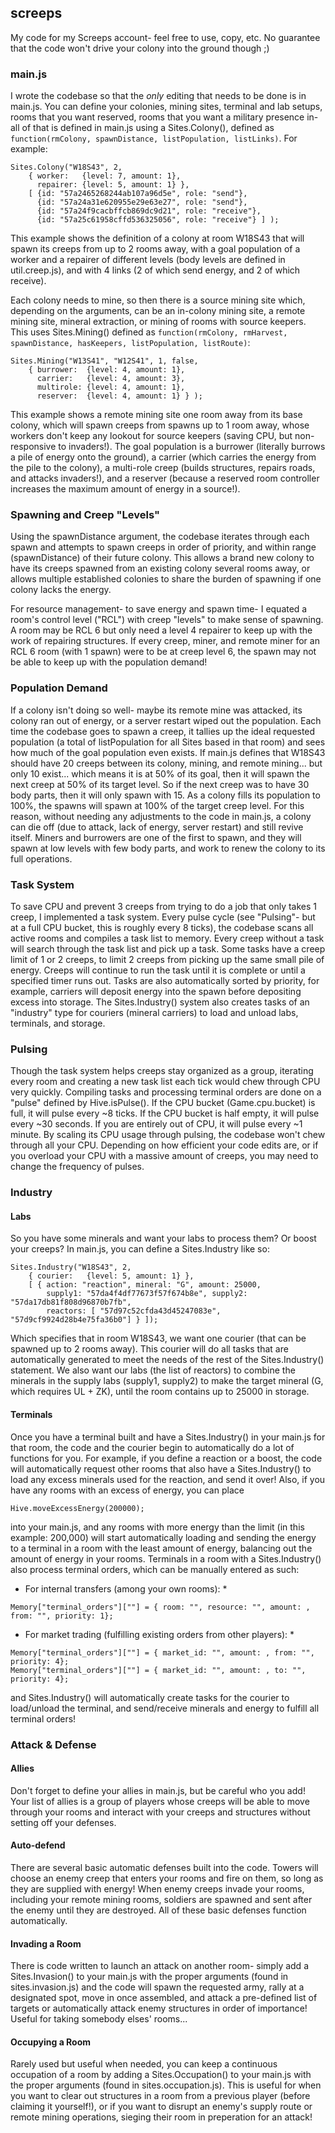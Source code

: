 ## screeps

My code for my Screeps account- feel free to use, copy, etc. No guarantee that the code won't drive your colony into the ground though ;)

### main.js

I wrote the codebase so that the *only* editing that needs to be done is in main.js. You can define your colonies, mining sites, terminal and lab setups, rooms that you want reserved, rooms that you want a military presence in- all of that is defined in main.js using a Sites.Colony(), defined as `function(rmColony, spawnDistance, listPopulation, listLinks)`. For example:

```
Sites.Colony("W18S43", 2,
	{ worker:   {level: 7, amount: 1},
	  repairer: {level: 5, amount: 1} },
	[ {id: "57a2465268244ab107a96d5e", role: "send"},
	  {id: "57a24a31e620955e29e63e27", role: "send"},
	  {id: "57a24f9cacbffcb869dc9d21", role: "receive"},
	  {id: "57a25c61958cffd536325056", role: "receive"} ] );
```

This example shows the definition of a colony at room W18S43 that will spawn its creeps from up to 2 rooms away, with a goal population of a worker and a repairer of different levels (body levels are defined in util.creep.js), and with 4 links (2 of which send energy, and 2 of which receive).

Each colony needs to mine, so then there is a source mining site which, depending on the arguments, can be an in-colony mining site, a remote mining site, mineral extraction, or mining of rooms with source keepers. This uses Sites.Mining() defined as `function(rmColony, rmHarvest, spawnDistance, hasKeepers, listPopulation, listRoute)`:

```
Sites.Mining("W13S41", "W12S41", 1, false,
	{ burrower:  {level: 4, amount: 1},
	  carrier:   {level: 4, amount: 3},
	  multirole: {level: 4, amount: 1},
	  reserver:  {level: 4, amount: 1} } );
```
			  
This example shows a remote mining site one room away from its base colony, which will spawn creeps from spawns up to 1 room away, whose workers don't keep any lookout for source keepers (saving CPU, but non-responsive to invaders!). The goal population is a burrower (literally burrows a pile of energy onto the ground), a carrier (which carries the energy from the pile to the colony), a multi-role creep (builds structures, repairs roads, and attacks invaders!), and a reserver (because a reserved room controller increases the maximum amount of energy in a source!).

### Spawning and Creep "Levels"

Using the spawnDistance argument, the codebase iterates through each spawn and attempts to spawn creeps in order of priority, and within range (spawnDistance) of their future colony. This allows a brand new colony to have its creeps spawned from an existing colony several rooms away, or allows multiple established colonies to share the burden of spawning if one colony lacks the energy.

For resource management- to save energy and spawn time- I equated a room's control level ("RCL") with creep "levels" to make sense of spawning. A room may be RCL 6 but only need a level 4 repairer to keep up with the work of repairing structures. If every creep, miner, and remote miner for an RCL 6 room (with 1 spawn) were to be at creep level 6, the spawn may not be able to keep up with the population demand!

### Population Demand

If a colony isn't doing so well- maybe its remote mine was attacked, its colony ran out of energy, or a server restart wiped out the population. Each time the codebase goes to spawn a creep, it tallies up the ideal requested population (a total of listPopulation for all Sites based in that room) and sees how much of the goal population even exists. If main.js defines that W18S43 should have 20 creeps between its colony, mining, and remote mining... but only 10 exist... which means it is at 50% of its goal, then it will spawn the next creep at 50% of its target level. So if the next creep was to have 30 body parts, then it will only spawn with 15. As a colony fills its population to 100%, the spawns will spawn at 100% of the target creep level. For this reason, without needing any adjustments to the code in main.js, a colony can die off (due to attack, lack of energy, server restart) and still revive itself. Miners and burrowers are one of the first to spawn, and they will spawn at low levels with few body parts, and work to renew the colony to its full operations.

### Task System

To save CPU and prevent 3 creeps from trying to do a job that only takes 1 creep, I implemented a task system. Every pulse cycle (see "Pulsing"- but at a full CPU bucket, this is roughly every 8 ticks), the codebase scans all active rooms and compiles a task list to memory. Every creep without a task will search through the task list and pick up a task. Some tasks have a creep limit of 1 or 2 creeps, to limit 2 creeps from picking up the same small pile of energy. Creeps will continue to run the task until it is complete or until a specified timer runs out. Tasks are also automatically sorted by priority, for example, carriers will deposit energy into the spawn before depositing excess into storage. The Sites.Industry() system also creates tasks of an "industry" type for couriers (mineral carriers) to load and unload labs, terminals, and storage.

### Pulsing

Though the task system helps creeps stay organized as a group, iterating every room and creating a new task list each tick would chew through CPU very quickly. Compiling tasks and processing terminal orders are done on a "pulse" defined by Hive.isPulse(). If the CPU bucket (Game.cpu.bucket) is full, it will pulse every ~8 ticks. If the CPU bucket is half empty, it will pulse every ~30 seconds. If you are entirely out of CPU, it will pulse every ~1 minute. By scaling its CPU usage through pulsing, the codebase won't chew through all your CPU. Depending on how efficient your code edits are, or if you overload your CPU with a massive amount of creeps, you may need to change the frequency of pulses.

### Industry

#### Labs

So you have some minerals and want your labs to process them? Or boost your creeps? In main.js, you can define a Sites.Industry like so:

```
Sites.Industry("W18S43", 2,
	{ courier:   {level: 5, amount: 1} },            
	[ { action: "reaction", mineral: "G", amount: 25000,
		supply1: "57da4f4df77673f57f674b8e", supply2: "57da17db81f808d96870b7fb",
		reactors: [ "57d97c52cfda43d45247083e", "57d9cf9924d28b4e75fa36b0"] } ]);
```

Which specifies that in room W18S43, we want one courier (that can be spawned up to 2 rooms away). This courier will do all tasks that are automatically generated to meet the needs of the rest of the Sites.Industry() statement. We also want our labs (the list of reactors) to combine the minerals in the supply labs (supply1, supply2) to make the target mineral (G, which requires UL + ZK), until the room contains up to 25000 in storage.

#### Terminals

Once you have a terminal built and have a Sites.Industry() in your main.js for that room, the code and the courier begin to automatically do a lot of functions for you. For example, if you define a reaction or a boost, the code will automatically request other rooms that also have a Sites.Industry() to load any excess minerals used for the reaction, and send it over! Also, if you have any rooms with an excess of energy, you can place

`Hive.moveExcessEnergy(200000);`

into your main.js, and any rooms with more energy than the limit (in this example: 200,000) will start automatically loading and sending the energy to a terminal in a room with the least amount of energy, balancing out the amount of energy in your rooms. Terminals in a room with a Sites.Industry() also process terminal orders, which can be manually entered as such:

* For internal transfers (among your own rooms): *

```
Memory["terminal_orders"][""] = { room: "", resource: "", amount: , from: "", priority: 1};
```
	
* For market trading (fulfilling existing orders from other players): *

```
Memory["terminal_orders"][""] = { market_id: "", amount: , from: "", priority: 4};
Memory["terminal_orders"][""] = { market_id: "", amount: , to: "", priority: 4};
```

and Sites.Industry() will automatically create tasks for the courier to load/unload the terminal, and send/receive minerals and energy to fulfill all terminal orders!

### Attack & Defense

#### Allies

Don't forget to define your allies in main.js, but be careful who you add! Your list of allies is a group of players whose creeps will be able to move through your rooms and interact with your creeps and structures without setting off your defenses.

#### Auto-defend

There are several basic automatic defenses built into the code. Towers will choose an enemy creep that enters your rooms and fire on them, so long as they are supplied with energy! When enemy creeps invade your rooms, including your remote mining rooms, soldiers are spawned and sent after the enemy until they are destroyed. All of these basic defenses function automatically.

#### Invading a Room

There is code written to launch an attack on another room- simply add a Sites.Invasion() to your main.js with the proper arguments (found in sites.invasion.js) and the code will spawn the requested army, rally at a designated spot, move in once assembled, and attack a pre-defined list of targets or automatically attack enemy structures in order of importance! Useful for taking somebody elses' rooms...

#### Occupying a Room

Rarely used but useful when needed, you can keep a continuous occupation of a room by adding a Sites.Occupation() to your main.js with the proper arguments (found in sites.occupation.js). This is useful for when you want to clear out structures in a room from a previous player (before claiming it yourself!), or if you want to disrupt an enemy's supply route or remote mining operations, sieging their room in preperation for an attack!










